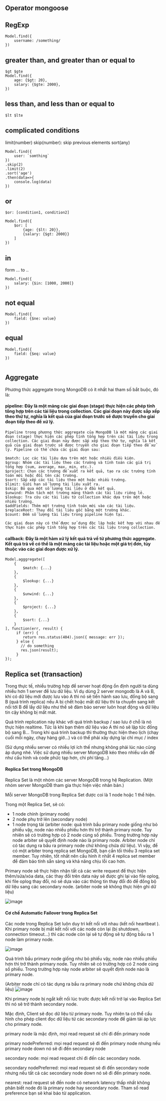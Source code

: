 ## Operator mongoose

## RegExp
```
Model.find({
    username: /something/
})
```
## greater than, and greater than or equal to
```
$gt $gte
Model.find({
    age: {$gt: 20},
    salary: {$gte: 2000},
})
```
## less than, and less than or equal to
```
$lt $lte
```

## complicated conditions
limit(number)
skip(number): skip previous elements
sort(any)

```
Model.find({
    user: `somthing`
})
.skip(2)
.limit(2)
.sort('age')
.then(data=>{
    console.log(data)
})
```
## or
```
$or: [condition1, condition2]

Model.find({
    $or: [
        {age: {$lt: 20}},
        {salary: {$gt: 2000}}
    ]
}) 

```
## in
form ... to ..
```
Model.find({
    salary: {$in: [1000, 2000]}
})
```

## not equal
```
Model.find({
    field: {$ne: value}
})
```

## equal
```
Model.find({
    field: {$eq: value}
})


```

## Aggregate
Phương thức aggregate trong MongoDB có ít nhất hai tham số bắt buộc, đó là:

#### pipeline: Đây là một mảng các giai đoạn (stage) thực hiện các phép tính tổng hợp trên các tài liệu trong collection. Các giai đoạn này được sắp xếp theo thứ tự, nghĩa là kết quả của giai đoạn trước sẽ được truyền cho giai đoạn tiếp theo để xử lý.
```
Pipeline trong phương thức aggregate của MongoDB là một mảng các giai đoạn (stage) thực hiện các phép tính tổng hợp trên các tài liệu trong collection. Các giai đoạn này được sắp xếp theo thứ tự, nghĩa là kết quả của giai đoạn trước sẽ được truyền cho giai đoạn tiếp theo để xử lý. Pipeline có thể chứa các giai đoạn sau:

$match: Lọc các tài liệu dựa trên một hoặc nhiều điều kiện.
$group: Nhóm các tài liệu theo các trường và tính toán các giá trị tổng hợp (sum, average, max, min, etc.).
$project: Chọn các trường để xuất ra kết quả, tạo ra các trường tính toán mới hoặc đổi tên các trường.
$sort: Sắp xếp các tài liệu theo một hoặc nhiều trường.
$limit: Giới hạn số lượng tài liệu xuất ra.
$skip: Bỏ qua một số lượng tài liệu ở đầu kết quả.
$unwind: Phân tách một trường mảng thành các tài liệu riêng lẻ.
$lookup: Tra cứu các tài liệu từ collection khác dựa trên một hoặc nhiều trường.
$addFields: Thêm một trường tính toán mới vào các tài liệu.
$replaceRoot: Thay đổi tài liệu gốc bằng một trường khác.
$count: Đếm số lượng tài liệu trong pipeline hiện tại.

Các giai đoạn này có thể được sử dụng độc lập hoặc kết hợp với nhau để thực hiện các phép tính tổng hợp trên các tài liệu trong collection.
```

#### callback: Đây là một hàm xử lý kết quả trả về từ phương thức aggregate. Kết quả trả về có thể là một mảng các tài liệu hoặc một giá trị đơn, tùy thuộc vào các giai đoạn được xử lý.
```
Model.agggregate([
    {
        $match: {...}
    },
    {
        $lookup: {...}
    },
    {
        $unwind: {...}
    },
    {
        $project: {...}
    },
    {
        $sort: {...}
    }
], function(err, result) {
     if (err) {
        return res.status(404).json({ message: err });
     } else {
       // do something
       res.json(result);
     }
});
```
## Replica set (transaction)
Trong thực tế, nhiều trường hợp để server hoạt động ổn định người ta dùng nhiều hơn 1 server để lưu dữ liệu. Ví dụ dùng 2 server mongodb là A và B, khi có dữ liệu mới được lưu vào A thì nó sẽ tiến hành sao lưu, đồng bộ sang B (quá trình replica) nếu A bị chết hoặc mất dữ liệu thì ta chuyển sang kết nối tới B để lấy dữ liệu như thế sẽ đảm bảo server luôn hoạt động và dữ liệu tin cậy không bị mất mát.

Quá trình replication này khác với quá trình backup / sao lưu ở chỗ là nó thực hiện realtime. Tức là khi bạn thêm dữ liệu vào A thì nó sẽ lập tức đồng bộ sang B… Trong khi quá trình backup thì thường thực hiện theo lịch (chạy cuối mỗi ngày, chạy hàng giờ…) và có thể phải xây dựng lại chỉ mục / index

(Sử dụng nhiều server có nhiều lợi ích thế nhưng không phải lúc nào cũng áp dụng nhé. Việc sử dụng nhiều server MongoDB kéo theo nhiều vấn đề như cấu hình và code phức tạp hơn, chi phí tăng…)

#### Replica Set trong MongoDB
Replica Set là một nhóm các server MongoDB trong hệ Replication. (Một nhóm server MongoDB tham gia thực hiện việc nhân bản.)

Mỗi server MongoDB trong Replica Set được coi là 1 node hoặc 1 thể hiện.

Trong một Replica Set, sẽ có:
+  1 node chính (primary node)
+  2 node phụ trở lên (secondary node)
+  1 node trọng tài (arbiter node:  quá trình bầu primary node giống như bỏ phiếu vậy, node nào nhiều phiếu hơn thì trở thành primary node. Tuy nhiên sẽ có trường hợp có 2 node cùng số phiếu. Trong trường hợp này node arbiter sẽ quyết định node nào là primary node. Arbiter node chỉ có tác dụng ra bầu ra primary node chứ không chứa dữ liệu). 
Vì vậy, để có một arbiter trong replica set MongoDB, bạn cần tối thiểu 3 replica set member. Tuy nhiên, tốt nhất nên cấu hình ít nhất 4 replica set member để đảm bảo tính sẵn sàng và khả năng chịu lỗi cao hơn.

Primary node sẽ thực hiện nhận tất cả các write request để thực hiện thêm/sửa/xóa data, các thay đổi trên data này sẽ được ghi lại vào file oplog, khi file oplog thay đổi, nó sẽ dựa vào các thông tin thay đổi đó để đồng bộ dữ liệu sang các secondary node. (arbiter node sẽ không thực hiện ghi dữ liệu)


![image](https://user-images.githubusercontent.com/59383987/224598622-f3c9bc38-4216-46be-9694-0d63c438463d.png)

#### Cơ chế Automatic Failover trong Replica Set
Các node trong Replica Set luôn duy trì kết nối với nhau (kết nối heartbeat ). Khi primary node bị mất kết nối với các node còn lại (bị shutdown, connection timeout…) thì các node còn lại sẽ tự động sẽ tự động bầu ra 1 node làm primary node.

![image](https://user-images.githubusercontent.com/59383987/224598519-a1adc707-e4d0-46e7-8498-339866020245.png)

Quá trình bầu primary node giống như bỏ phiếu vậy, node nào nhiều phiếu hơn thì trở thành primary node. Tuy nhiên sẽ có trường hợp có 2 node cùng số phiếu. Trong trường hợp này node arbiter sẽ quyết định node nào là primary node.

(Arbiter node chỉ có tác dụng ra bầu ra primary node chứ không chứa dữ liệu)
![image](https://user-images.githubusercontent.com/59383987/224598551-d2bac17e-2bcf-416f-8d23-779ad7fd0486.png)

Khi primary node bị ngắt kết nối lúc trước được kết nối trở lại vào Replica Set thì nó sẽ trở thành secondary node.

Mặc định, Client sẽ đọc dữ liệu từ primary node. Tuy nhiên ta có thể cấu hình cho phép client đọc dữ liệu từ các secondary node để giảm tải áp lực cho primary node.

primary node là mặc định, mọi read request sẽ chỉ đi đến primary node

primary nodePreferred: mọi read request sẽ đi đến primary node nhưng nếu primary node down nó sẽ đi đến secondary node

secondary node: mọi read request chỉ đi đến các secondary node.

secondary nodePreferred: mọi read request sẽ đi đến secondary node nhưng nếu tất cả các secondary node down nó sẽ đi đến primary node.

nearest: read request sẽ đến node có network latency thấp nhất không phân biết node đó là primary node hay secondary node. Tham số read preference bạn sẽ khai báo từ application.
